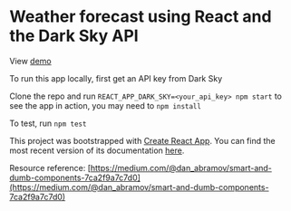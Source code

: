 # Weather forecast using React and the Dark Sky API

View [demo](https://shielded-beach-73423.herokuapp.com/)

To run this app locally, first get an API key from Dark Sky

Clone the repo and run `REACT_APP_DARK_SKY=<your_api_key> npm start` to see the app in action, you may need to `npm install`

To test, run `npm test`

This project was bootstrapped with [Create React App](https://github.com/facebookincubator/create-react-app). You can find the most recent version of its documentation [here](https://github.com/facebookincubator/create-react-app/blob/master/packages/react-scripts/template/README.md).

Resource reference: [https://medium.com/@dan_abramov/smart-and-dumb-components-7ca2f9a7c7d0](https://medium.com/@dan_abramov/smart-and-dumb-components-7ca2f9a7c7d0)
